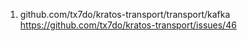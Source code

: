1. github.com/tx7do/kratos-transport/transport/kafka
https://github.com/tx7do/kratos-transport/issues/46